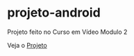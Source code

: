# projeto-android
 Projeto feito no Curso em Vídeo Modulo 2

<p>Veja o <a href="https://maluwhoo.github.io/projeto-android/">Projeto</a></p>